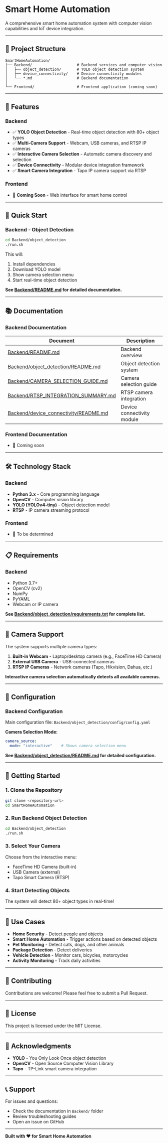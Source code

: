 # Smart Home Automation

A comprehensive smart home automation system with computer vision capabilities and IoT device integration.

---

## 📁 Project Structure

```
SmartHomeAutomation/
├── Backend/                    # Backend services and computer vision
│   ├── object_detection/       # YOLO object detection system
│   ├── device_connectivity/    # Device connectivity modules
│   └── *.md                    # Backend documentation
│
└── Frontend/                   # Frontend application (coming soon)
```

---

## 🎯 Features

### **Backend**

- ✅ **YOLO Object Detection** - Real-time object detection with 80+ object types
- ✅ **Multi-Camera Support** - Webcam, USB cameras, and RTSP IP cameras
- ✅ **Interactive Camera Selection** - Automatic camera discovery and selection
- ✅ **Device Connectivity** - Modular device integration framework
- ✅ **Smart Camera Integration** - Tapo IP camera support via RTSP

### **Frontend**

- 🚧 **Coming Soon** - Web interface for smart home control

---

## 🚀 Quick Start

### **Backend - Object Detection**

```bash
cd Backend/object_detection
./run.sh
```

This will:
1. Install dependencies
2. Download YOLO model
3. Show camera selection menu
4. Start real-time object detection

**See [Backend/README.md](Backend/README.md) for detailed documentation.**

---

## 📚 Documentation

### **Backend Documentation**

| Document | Description |
|----------|-------------|
| [Backend/README.md](Backend/README.md) | Backend overview |
| [Backend/object_detection/README.md](Backend/object_detection/README.md) | Object detection system |
| [Backend/CAMERA_SELECTION_GUIDE.md](Backend/CAMERA_SELECTION_GUIDE.md) | Camera selection guide |
| [Backend/RTSP_INTEGRATION_SUMMARY.md](Backend/RTSP_INTEGRATION_SUMMARY.md) | RTSP camera integration |
| [Backend/device_connectivity/README.md](Backend/device_connectivity/README.md) | Device connectivity module |

### **Frontend Documentation**

- 🚧 Coming soon

---

## 🛠️ Technology Stack

### **Backend**

- **Python 3.x** - Core programming language
- **OpenCV** - Computer vision library
- **YOLO (YOLOv4-tiny)** - Object detection model
- **RTSP** - IP camera streaming protocol

### **Frontend**

- 🚧 To be determined

---

## 📋 Requirements

### **Backend**

- Python 3.7+
- OpenCV (cv2)
- NumPy
- PyYAML
- Webcam or IP camera

**See [Backend/object_detection/requirements.txt](Backend/object_detection/requirements.txt) for complete list.**

---

## 🎥 Camera Support

The system supports multiple camera types:

1. **Built-in Webcam** - Laptop/desktop camera (e.g., FaceTime HD Camera)
2. **External USB Camera** - USB-connected cameras
3. **RTSP IP Cameras** - Network cameras (Tapo, Hikvision, Dahua, etc.)

**Interactive camera selection automatically detects all available cameras.**

---

## 🔧 Configuration

### **Backend Configuration**

Main configuration file: `Backend/object_detection/config/config.yaml`

**Camera Selection Mode:**
```yaml
camera_source:
  mode: "interactive"    # Shows camera selection menu
```

**See [Backend/object_detection/README.md](Backend/object_detection/README.md) for detailed configuration.**

---

## 📖 Getting Started

### **1. Clone the Repository**

```bash
git clone <repository-url>
cd SmartHomeAutomation
```

### **2. Run Backend Object Detection**

```bash
cd Backend/object_detection
./run.sh
```

### **3. Select Your Camera**

Choose from the interactive menu:
- FaceTime HD Camera (built-in)
- USB Camera (external)
- Tapo Smart Camera (RTSP)

### **4. Start Detecting Objects**

The system will detect 80+ object types in real-time!

---

## 🎯 Use Cases

- **Home Security** - Detect people and objects
- **Smart Home Automation** - Trigger actions based on detected objects
- **Pet Monitoring** - Detect cats, dogs, and other animals
- **Package Detection** - Detect deliveries
- **Vehicle Detection** - Monitor cars, bicycles, motorcycles
- **Activity Monitoring** - Track daily activities

---

## 🤝 Contributing

Contributions are welcome! Please feel free to submit a Pull Request.

---

## 📄 License

This project is licensed under the MIT License.

---

## 🙏 Acknowledgments

- **YOLO** - You Only Look Once object detection
- **OpenCV** - Open Source Computer Vision Library
- **Tapo** - TP-Link smart camera integration

---

## 📞 Support

For issues and questions:
- Check the documentation in `Backend/` folder
- Review troubleshooting guides
- Open an issue on GitHub

---

**Built with ❤️ for Smart Home Automation**

